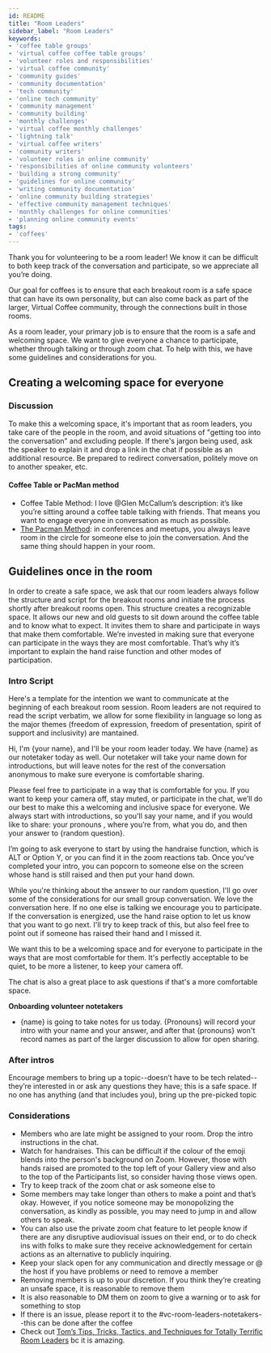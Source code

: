 ```yaml
---
id: README
title: "Room Leaders"
sidebar_label: "Room Leaders"
keywords: 
- 'coffee table groups'
- 'virtual coffee coffee table groups'
- 'volunteer roles and responsibilities'
- 'virtual coffee community'
- 'community guides'
- 'community documentation'
- 'tech community'
- 'online tech community'
- 'community management'
- 'community building'
- 'monthly challenges'
- 'virtual coffee monthly challenges'
- 'lightning talk'
- 'virtual coffee writers'
- 'community writers'
- 'volunteer roles in online community'
- 'responsibilities of online community volunteers'
- 'building a strong community'
- 'guidelines for online community'
- 'writing community documentation'
- 'online community building strategies'
- 'effective community management techniques'
- 'monthly challenges for online communities'
- 'planning online community events'
tags:
- 'coffees'
---
```


Thank you for volunteering to be a room leader! We know it can be difficult to both keep track of the conversation and participate, so we appreciate all you’re doing.

Our goal for coffees is to ensure that each breakout room is a safe space that can have its own personality, but can also come back as part of the larger, Virtual Coffee community, through the connections built in those rooms.

As a room leader, your primary job is to ensure that the room is a safe and welcoming space. We want to give everyone a chance to participate, whether through talking or through zoom chat. To help with this, we have some guidelines and considerations for you.

## Creating a welcoming space for everyone

### Discussion

To make this a welcoming space, it's important that as room leaders, you take care of the people in the room, and avoid situations of "getting too into the conversation" and excluding people. If there's jargon being used, ask the speaker to explain it and drop a link in the chat if possible as an additional resource. Be prepared to redirect conversation, politely move on to another speaker, etc.

#### Coffee Table or PacMan method

- Coffee Table Method: I love @Glen McCallum’s description: it’s like you’re sitting around a coffee table talking with friends. That means you want to engage everyone in conversation as much as possible.
- [The Pacman Method](https://www.ericholscher.com/blog/2017/aug/2/pacman-rule-conferences/): in conferences and meetups, you always leave room in the circle for someone else to join the conversation. And the same thing should happen in your room.

## Guidelines once in the room

In order to create a safe space, we ask that our room leaders always follow the structure and script for the breakout rooms and initiate the process shortly after breakout rooms open. This structure creates a recognizable space. It allows our new and old guests to sit down around the coffee table and to know what to expect. It invites them to share and participate in ways that make them comfortable.
We’re invested in making sure that everyone can participate in the ways they are most comfortable. That’s why it’s important to explain the hand raise function and other modes of participation.

### Intro Script

Here's a template for the intention we want to communicate at the beginning of each breakout room session. Room leaders are not required to read the script verbatim, we allow for some flexibility in language so long as the major themes (freedom of expression, freedom of presentation, spirit of support and inclusivity) are mantained.

Hi, I'm \{your name\}, and I'll be your room leader today. We have \{name\} as our notetaker today as well. Our notetaker will take your name down for introductions, but will leave notes for the rest of the conversation anonymous to make sure everyone is comfortable sharing.

Please feel free to participate in a way that is comfortable for you. If you want to keep your camera off, stay muted, or participate in the chat, we’ll do our best to make this a welcoming and inclusive space for everyone. We always start with introductions, so you'll say your name, and if you would like to share: your pronouns , where you’re from, what you do, and then your answer to \{random question\}.

I’m going to ask everyone to start by using the handraise function, which is ALT or Option Y, or you can find it in the zoom reactions tab. Once you’ve completed your intro, you can popcorn to someone else on the screen whose hand is still raised and then put your hand down.

While you're thinking about the answer to our random question, I'll go over some of the considerations for our small group conversation. We love the conversation here. If no one else is talking we encourage you to participate. If the conversation is energized, use the hand raise option to let us know that you want to go next. I'll try to keep track of this, but also feel free to point out if someone has raised their hand and I missed it.

We want this to be a welcoming space and for everyone to participate in the ways that are most comfortable for them. It's perfectly acceptable to be quiet, to be more a listener, to keep your camera off.

The chat is also a great place to ask questions if that's a more comfortable space.

**Onboarding volunteer notetakers**

- \{name\} is going to take notes for us today. \{Pronouns\} will record your intro with your name and your answer, and after that \{pronouns\} won't record names as part of the larger discussion to allow for open sharing.

### After intros

Encourage members to bring up a topic--doesn’t have to be tech related--they’re interested in or ask any questions they have; this is a safe space.
If no one has anything (and that includes you), bring up the pre-picked topic

### Considerations

- Members who are late might be assigned to your room. Drop the intro instructions in the chat.
- Watch for handraises. This can be difficult if the colour of the emoji blends into the person's background on Zoom. However, those with hands raised are promoted to the top left of your Gallery view and also to the top of the Participants list, so consider having those views open.
- Try to keep track of the zoom chat or ask someone else to
- Some members may take longer than others to make a point and that’s okay. However, if you notice someone may be monopolizing the conversation, as kindly as possible, you may need to jump in and allow others to speak.
- You can also use the private zoom chat feature to let people know if there are any disruptive audiovisual issues on their end, or to do check ins with folks to make sure they receive acknowledgement for certain actions as an alternative to publicly inquiring.
- Keep your slack open for any communication and directly message or @ the host if you have problems or need to remove a member
- Removing members is up to your discretion. If you think they’re creating an unsafe space, it is reasonable to remove them
- It is also reasonable to DM them on zoom to give a warning or to ask for something to stop
- If there is an issue, please report it to the #vc-room-leaders-notetakers--this can be done after the coffee
- Check out [Tom’s Tips, Tricks, Tactics, and Techniques for Totally Terrific Room Leaders](https://docs.google.com/document/d/151KzNhtEahTWf6xMH8aC4mZ5QxKIFNzVEJSfMUyw3gU/edit?usp=sharing) bc it is amazing.
